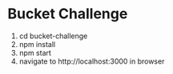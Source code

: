 # Bucket Challenge

1. cd bucket-challenge
2. npm install
3. npm start
4. navigate to http://localhost:3000 in browser
